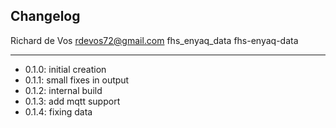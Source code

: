 ## Changelog

Richard de Vos <rdevos72@gmail.com>
fhs_enyaq_data
fhs-enyaq-data

--------------------------------------------------------------
- 0.1.0: initial creation
- 0.1.1: small fixes in output
- 0.1.2: internal build
- 0.1.3: add mqtt support
- 0.1.4: fixing data

